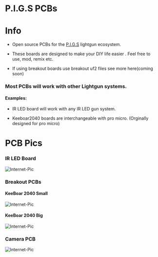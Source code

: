 # P.I.G.S PCBs

# Info

- Open source PCBs for the [P.I.G.S](https://github.com/Fusion-Lightguns/P.I.G.S--Pico-Infared-Gun-System/tree/plus)  lightgun ecosystem.

- These boards are designed to make your DIY life easier . Feel free to use, mod, remix etc.

- If using breakout boards use breakout uf2 files see more here(coming soon)


### Most PCBs will work with other Lightgun systems.

#### Examples: 

- IR LED board will work with any IR LED gun system.

- Keeboar2040 boards are interchangeable with pro micro. (Orginally designed for pro micro)

# PCB Pics 

### IR LED Board 
![Internet-Pic](https://github.com/Fusion-Lightguns/P.I.G.S-PCBs/assets/118452807/2c5fea0e-2e4e-4b5f-ae65-e51d3a1327b1)

### Breakout PCBs

#### KeeBoar 2040 Small
![Internet-Pic](https://github.com/Fusion-Lightguns/P.I.G.S-PCBs/assets/118452807/9f419332-d6bd-4fd8-b4a4-74a094bdad42)

#### KeeBoar 2040 Big 
![Internet-Pic](https://github.com/Fusion-Lightguns/P.I.G.S-PCBs/assets/118452807/96ff2e97-0a68-4c3f-b534-ecbb25d1fc49)

### Camera PCB
![Internet-Pic](https://github.com/Fusion-Lightguns/P.I.G.S-PCBs/assets/118452807/66c99c1d-5c7a-482d-9d58-2197326b4e73)
